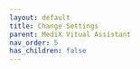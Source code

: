 ```yaml
---
layout: default
title: Change Settings
parent: MediX Vitual Assistant
nav_order: 5
has_children: false
---
```

